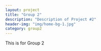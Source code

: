 ```yaml
---
layout: project
title: "Group 2"
description: "Description of Project #2"
header-img: "img/home-bg-1.jpg"
category: group2
---
```


This is for Group 2

